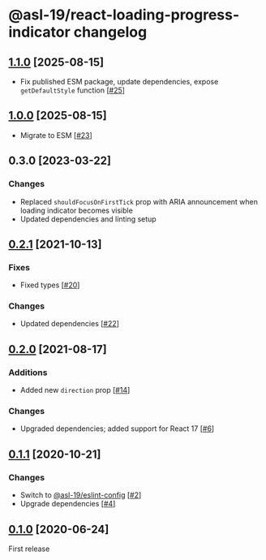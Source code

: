 # @asl-19/react-loading-progress-indicator changelog

## [1.1.0](https://github.com/ASL-19/react-loading-progress-indicator/pulls?q=is%3Apr+milestone%3A1.1.0+is%3Aclosed) [2025-08-15]

- Fix published ESM package, update dependencies, expose `getDefaultStyle` function [[#25](https://github.com/ASL-19/react-loading-progress-indicator/pull/25)]

## [1.0.0](https://github.com/ASL-19/react-loading-progress-indicator/pulls?q=is%3Apr+milestone%3A1.0.0+is%3Aclosed) [2025-08-15]

- Migrate to ESM [[#23](https://github.com/ASL-19/react-loading-progress-indicator/pull/23)]

## 0.3.0 [2023-03-22]

### Changes

- Replaced `shouldFocusOnFirstTick` prop with ARIA announcement when loading indicator becomes visible
- Updated dependencies and linting setup

## [0.2.1](https://github.com/ASL-19/react-loading-progress-indicator/pulls?q=is%3Apr+milestone%3A0.2.1+is%3Aclosed) [2021-10-13]

### Fixes

- Fixed types [[#20](https://github.com/ASL-19/react-loading-progress-indicator/pull/20)]

### Changes

- Updated dependencies [[#22](https://github.com/ASL-19/react-loading-progress-indicator/pull/22)]

## [0.2.0](https://github.com/ASL-19/react-loading-progress-indicator/pulls?q=is%3Apr+milestone%3A0.2.0+is%3Aclosed) [2021-08-17]

### Additions

- Added new `direction` prop [[#14](https://github.com/ASL-19/react-loading-progress-indicator/pull/14)]

### Changes

- Upgraded dependencies; added support for React 17 [[#6](https://github.com/ASL-19/react-loading-progress-indicator/pull/6)]

## [0.1.1](https://github.com/ASL-19/react-loading-progress-indicator/pulls?q=is%3Apr+milestone%3A0.1.1+is%3Aclosed) [2020-10-21]

### Changes

- Switch to [@asl-19/eslint-config](https://github.com/ASL-19/eslint-config) [[#2](https://github.com/ASL-19/react-loading-progress-indicator/pull/2)]
- Upgrade dependencies [[#4](https://github.com/ASL-19/react-loading-progress-indicator/pull/4)]

## [0.1.0](https://github.com/ASL-19/react-loading-progress-indicator/pulls?q=is%3Apr+milestone%3A0.1.0+is%3Aclosed) [2020-06-24]

First release
